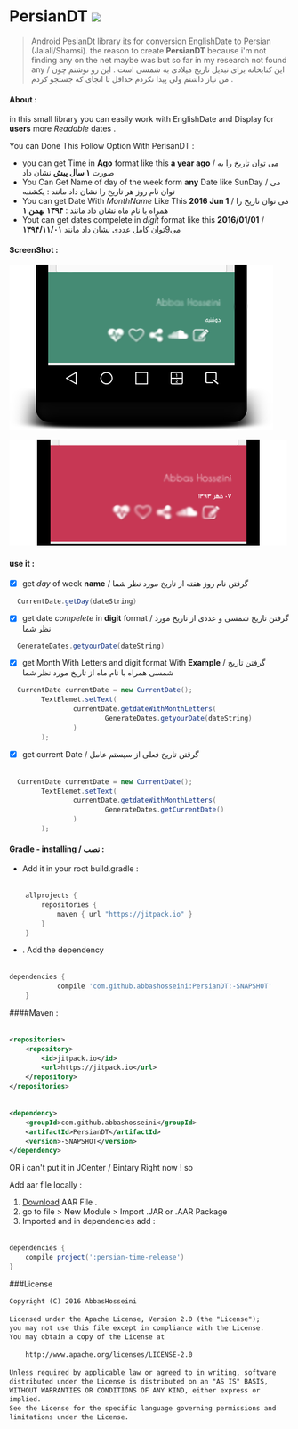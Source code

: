 # PersianDT [![](https://jitpack.io/v/abbashosseini/PersianDT.svg)](https://jitpack.io/#abbashosseini/PersianDT)
>Android PesianDt library its for conversion EnglishDate to Persian (Jalali/Shamsi). the reason to create **PersianDT** because i'm not finding any on the net maybe was but so far in my research not found any  /
>این کتابخانه برای تبدیل تاریخ میلادی به  شمسی  است . این رو نوشتم چون من نیاز داشتم ولی پیدا نکردم حداقل تا انجای که جستجو کردم .

#### About :

in this small library you can easily work with EnglishDate and Display for **users** more _Readable_ dates  .

You can Done This Follow Option With PerisanDT :

* you can get Time in **Ago** format like this **a year ago** / می توان تاریخ را به صورت **۱ سال پیش** نشان داد
* You Can Get Name of day of the week form **any** Date like SunDay / می توان نام روز هر تاریخ را نشان داد مانند : یکشنبه
* You can get Date With _MonthName_ Like This **2016 Jun 1** / می توان ناریخ را همراه با نام ماه نشان داد مانند : **۱۳۹۴ بهمن ۱**
* Yout can get dates compelete in _digit_ format like this **2016/01/01** / می9توان کامل عددی نشان داد مانند **۱۳۹۴/۱۱/۰۱**

#### ScreenShot :

![Image of PerisanDT](https://github.com/abbashosseini/PersianDT/blob/master/ScreenShots/2016-02-07-013831.png)


![Image of PerisanDT](https://github.com/abbashosseini/PersianDT/blob/master/ScreenShots/2016-02-07-014243.png)

#### use it :

- [x] get _day_ of week **name** / گرفتن نام روز هفته از تاریخ مورد نظر شما

```java
  CurrentDate.getDay(dateString)
````

- [x] get date _compelete_ in **digit** format  / گرفتن تاریخ شمسی و عددی از تاریخ مورد نظر شما

```java
  GenerateDates.getyourDate(dateString)
````

- [x] get Month With Letters and digit format With **Example** / گرفتن تاریخ شمسی همراه با نام ماه  از تاریخ مورد نظر شما
```java
  CurrentDate currentDate = new CurrentDate();
        TextElemet.setText(
                currentDate.getdateWithMonthLetters(
                        GenerateDates.getyourDate(dateString)
                )
        );
````

- [x] get current Date  / گرقتن تاریخ فعلی از سیستم عامل

```java

  CurrentDate currentDate = new CurrentDate();
        TextElemet.setText(
                currentDate.getdateWithMonthLetters(
                        GenerateDates.getCurrentDate()
                )
        );
````
#### Gradle - installing / نصب :

* Add it in your root build.gradle :

```gradle

	allprojects {
		repositories {
			maven { url "https://jitpack.io" }
		}
	}

```
* . Add the dependency


```gradle

dependencies {
	        compile 'com.github.abbashosseini:PersianDT:-SNAPSHOT'
	}

```

####Maven :

```xml

<repositories>
	<repository>
	    <id>jitpack.io</id>
	    <url>https://jitpack.io</url>
	</repository>
</repositories>
```
```xml

<dependency>
    <groupId>com.github.abbashosseini</groupId>
    <artifactId>PersianDT</artifactId>
    <version>-SNAPSHOT</version>
</dependency>

```

OR
i can't put it in JCenter / Bintary Right now ! so

Add aar file locally :

1. [Download](https://github.com/abbashosseini/PersianDT/blob/master/persian-time-release.aar) AAR File .
2. go to file > New Module > Import .JAR or .AAR Package
3. Imported and in dependencies add :

```gradle 

dependencies {
    compile project(':persian-time-release')
}

```




###License

	Copyright (C) 2016 AbbasHosseini
	
	Licensed under the Apache License, Version 2.0 (the "License");
	you may not use this file except in compliance with the License.
	You may obtain a copy of the License at
	
	    http://www.apache.org/licenses/LICENSE-2.0
	
	Unless required by applicable law or agreed to in writing, software
	distributed under the License is distributed on an "AS IS" BASIS,
	WITHOUT WARRANTIES OR CONDITIONS OF ANY KIND, either express or implied.
	See the License for the specific language governing permissions and
	limitations under the License.

